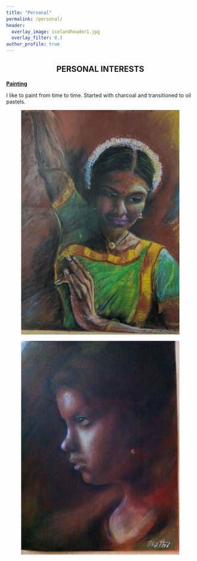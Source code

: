 ```yaml
---
title: "Personal"
permalink: /personal/
header:
  overlay_image: icelandheader1.jpg
  overlay_filter: 0.3
author_profile: true
---
```

## **<center>PERSONAL INTERESTS</center>**
<ins><b>Painting</b></ins>

I like to paint from time to time. Started with charcoal and transitioned to oil pastels.<br>

<body>
 <div class="container">
  <div class="gallery">
  <figure class="gallery__item gallery__item--1">
    <img src="../images/painting_dance.jpg" class="gallery__img" alt="Bharatham">
  </figure>
  <figure class="gallery__item gallery__item--2">
    <img src="../images/girl.jpg" class="gallery__img" alt="Dream">
  </figure>
</div>
</div>
</body>
